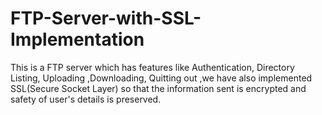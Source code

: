 # FTP-Server-with-SSL-Implementation
This is a FTP server which has features like Authentication, Directory Listing, Uploading ,Downloading, Quitting out ,we have also implemented SSL(Secure Socket Layer) so that the information sent is encrypted and safety of user's details is preserved.
